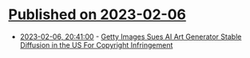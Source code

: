 # [Published on 2023-02-06](index.md)

* [2023-02-06, 20:41:00](https://tech.slashdot.org/story/23/02/06/191223/getty-images-sues-ai-art-generator-stable-diffusion-in-the-us-for-copyright-infringement?utm_source=rss1.0mainlinkanon&utm_medium=feed) - [Getty Images Sues AI Art Generator Stable Diffusion in the US For Copyright Infringement](https://tech.slashdot.org/story/23/02/06/191223/getty-images-sues-ai-art-generator-stable-diffusion-in-the-us-for-copyright-infringement?utm_source=rss1.0mainlinkanon&utm_medium=feed)
